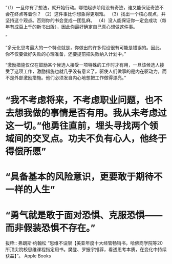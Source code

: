 “（1）一旦你有了想法，就开始行动。哪怕起步阶段没有奇迹，谁又能保证奇迹不会在终点等着你？
（2）这件事比你想象得更艰难。
（3）找出一个核心观点，并坚持这个观点。否则你的书会变成一团乱麻。
（4）没人能保证你一定会成功（每年有成百上千的新书出版），因此你最好确定自己真心想做这件事。

”

“多元化思考最大的一个特点就是，你做出的许多假设很有可能是错误的。因此，你不仅要做好失败的心理准备，还要提前把失败纳入计划中。”

“激励措施仅仅在鼓励某个候选人接受一项特殊的工作时才有用，一旦该候选人接受了这项工作，激励措施也就几乎没有意义了。驱使人们做事的是内在驱动力，而不是外部激励措施。他们必须发自内心地想把工作做得漂亮。”

# “我不考虑将来，不考虑职业问题，也不去想我做的事情是否有用。我从未考虑过这一切。”他勇往直前，埋头寻找两个领域间的交叉点。功夫不负有心人，他终于得偿所愿”

# “具备基本的风险意识，更要敢于期待不一样的人生”

# “勇气就是敢于面对恐惧、克服恐惧——而非假装恐惧不存在。”

抜粋:: 弗朗斯·约翰松  “思维不设限【美亚年度十大经管畅销书，哈佛商学院等20所顶尖院校思维课程指定用书。樊登、罗振宇推荐，看透思考本质，在变化中持续获益】”。 Apple Books  
